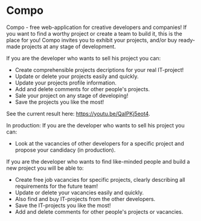 # Compo
Compo - free web-application for creative developers and companies! If you want to find a worthy project or create a team to build it, this is the place for you! 
Compo invites you to exhibit your projects, and/or buy ready-made projects at any stage of development.

If you are the developer who wants to sell his project you can:
- Create comprehensible projects decriptions for your real IT-project!
- Update or delete your projects easily and quickly.
- Update your projects profile information.
- Add and delete comments for other people's projects.
- Sale your project on any stage of developing!
- Save the projects you like the most!

See the current result here: https://youtu.be/QaIPKj5eot4.

In production:
If you are the developer who wants to sell his project you can:
- Look at the vacancies of other developers for a specific project and propose your candidacy (in production).

If you are the developer who wants to find like-minded people and build a new project you will be able to:
- Create free job vacancies for specific projects, clearly describing all requirements for the future team!
- Update or delete your vacancies easily and quickly.
- Also find and buy IT-projects from the other developers.
- Save the IT-projects you like the most!
- Add and delete comments for other people's projects or vacancies.

